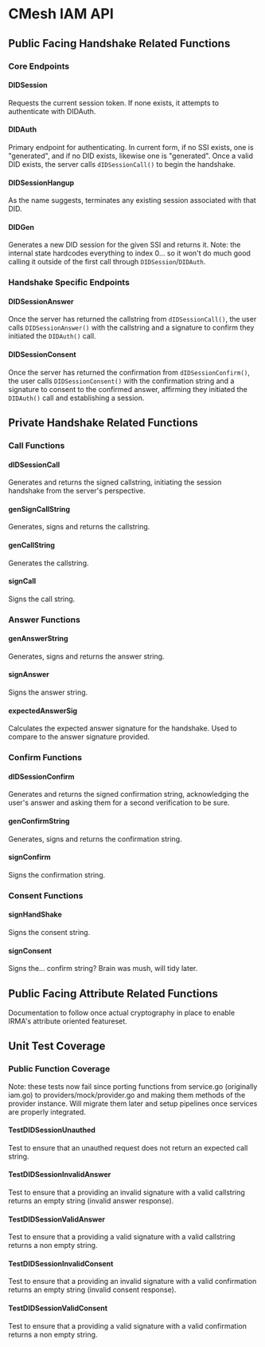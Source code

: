 # CMesh IAM API

## Public Facing Handshake Related Functions

### Core Endpoints

#### DIDSession

Requests the current session token. If none exists, it attempts to authenticate with DIDAuth.

#### DIDAuth

Primary endpoint for authenticating. In current form, if no SSI exists, one is "generated", and if no DID exists, likewise one is "generated". Once a valid DID exists, the server calls `dIDSessionCall()` to begin the handshake.

#### DIDSessionHangup

As the name suggests, terminates any existing session associated with that DID.

#### DIDGen

Generates a new DID session for the given SSI and returns it. Note: the internal state hardcodes everything to index 0... so it won't do much good calling it outside of the first call through `DIDSession`/`DIDAuth`.

### Handshake Specific Endpoints

#### DIDSessionAnswer

Once the server has returned the callstring from `dIDSessionCall()`, the user calls `DIDSessionAnswer()` with the callstring and a signature to confirm they initiated the `DIDAuth()` call.

#### DIDSessionConsent

Once the server has returned the confirmation from `dIDSessionConfirm()`, the user calls `DIDSessionConsent()` with the confirmation string and a signature to consent to the confirmed answer, affirming they initiated the `DIDAuth()` call and establishing a session.

## Private Handshake Related Functions

### Call Functions

#### dIDSessionCall

Generates and returns the signed callstring, initiating the session handshake from the server's perspective.

#### genSignCallString

Generates, signs and returns the callstring.

#### genCallString

Generates the callstring.

#### signCall

Signs the call string.

### Answer Functions

#### genAnswerString

Generates, signs and returns the answer string.

#### signAnswer

Signs the answer string.

#### expectedAnswerSig

Calculates the expected answer signature for the handshake. Used to compare to the answer signature provided.

### Confirm Functions

#### dIDSessionConfirm

Generates and returns the signed confirmation string, acknowledging the user's answer and asking them for a second verification to be sure.

#### genConfirmString

Generates, signs and returns the confirmation string.

#### signConfirm

Signs the confirmation string.

### Consent Functions

#### signHandShake

Signs the consent string.

#### signConsent

Signs the... confirm string? Brain was mush, will tidy later.

## Public Facing Attribute Related Functions

Documentation to follow once actual cryptography in place to enable IRMA's attribute oriented featureset.

## Unit Test Coverage

### Public Function Coverage

Note: these tests now fail since porting functions from service.go (originally iam.go) to providers/mock/provider.go and making them methods of the provider instance. Will migrate them later and setup pipelines once services are properly integrated.

#### TestDIDSessionUnauthed

Test to ensure that an unauthed request does not return an expected call string.

#### TestDIDSessionInvalidAnswer

Test to ensure that a providing an invalid signature with a valid callstring returns an empty string (invalid answer response).

#### TestDIDSessionValidAnswer

Test to ensure that a providing a valid signature with a valid callstring returns a non empty string.

#### TestDIDSessionInvalidConsent

Test to ensure that a providing an invalid signature with a valid confirmation returns an empty string (invalid consent response).

#### TestDIDSessionValidConsent

Test to ensure that a providing a valid signature with a valid confirmation returns a non empty string.
